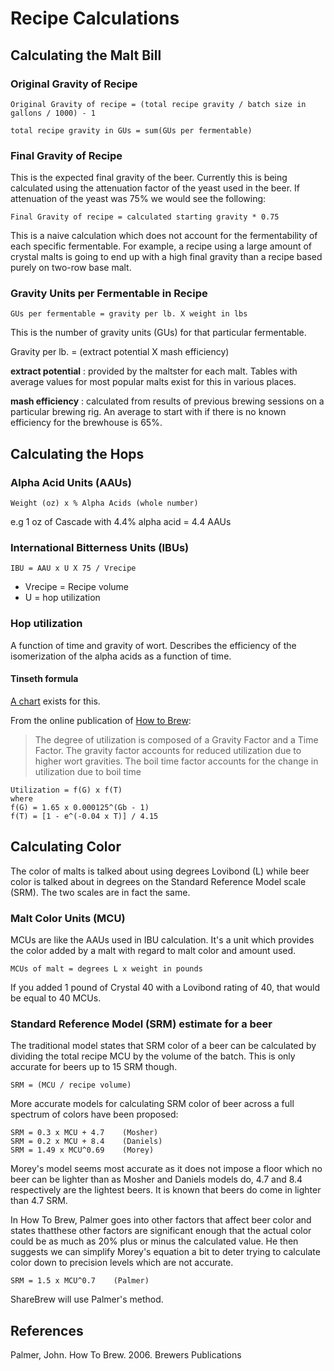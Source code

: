 Recipe Calculations
===================

Calculating the Malt Bill
-------------------------
### Original Gravity of Recipe

    Original Gravity of recipe = (total recipe gravity / batch size in gallons / 1000) - 1

    total recipe gravity in GUs = sum(GUs per fermentable)

### Final Gravity of Recipe
This is the expected final gravity of the beer. Currently this is being calculated using the attenuation factor of the yeast used in the beer. If attenuation of the yeast was 75% we would see the following:

    Final Gravity of recipe = calculated starting gravity * 0.75

This is a naive calculation which does not account for the fermentability of each specific fermentable. For example, a recipe using a large amount of crystal malts is going to end up with a high final gravity than a recipe based purely on two-row base malt.


### Gravity Units per Fermentable in Recipe
    GUs per fermentable = gravity per lb. X weight in lbs

This is the number of gravity units (GUs) for that particular fermentable.

Gravity per lb. = (extract potential X mash efficiency)

__extract potential__
:  provided by the maltster for each malt. Tables with average values for most popular malts exist for this in various places.

__mash efficiency__
:  calculated from results of previous brewing sessions on a particular brewing rig. An average to start with if there is no known efficiency for the brewhouse is 65%.

Calculating the Hops
--------------------
### Alpha Acid Units (AAUs)

    Weight (oz) x % Alpha Acids (whole number)
  e.g 1 oz of Cascade with 4.4% alpha acid = 4.4 AAUs

### International Bitterness Units (IBUs)

    IBU = AAU x U X 75 / Vrecipe

- Vrecipe = Recipe volume
- U = hop utilization

### Hop utilization

A function of time and gravity of wort. Describes the efficiency of the isomerization of the alpha acids as a function of time.

#### Tinseth formula
[A chart](http://www.howtobrew.com/section1/chapter5-5.html) exists for this.

From the online publication of [How to Brew](http://www.howtobrew.com/section1/chapter5-5.html):
> The degree of utilization is composed of a Gravity Factor and a Time Factor.
> The gravity factor accounts for reduced utilization due to higher wort
> gravities. The boil time factor accounts for the change in utilization due to
> boil time

    Utilization = f(G) x f(T)
    where
    f(G) = 1.65 x 0.000125^(Gb - 1)
    f(T) = [1 - e^(-0.04 x T)] / 4.15

Calculating Color
-----------------
The color of malts is talked about using degrees Lovibond (L) while beer color is talked about in degrees on the Standard Reference Model scale (SRM). The two scales are in fact the same.

### Malt Color Units (MCU)
MCUs are like the AAUs used in IBU calculation. It's a unit which provides the color added by a malt with regard to malt color and amount used.

    MCUs of malt = degrees L x weight in pounds

If you added 1 pound of Crystal 40 with a Lovibond rating of 40, that would be equal to 40 MCUs.

### Standard Reference Model (SRM) estimate for a beer
The traditional model states that SRM color of a beer can be calculated by dividing the total recipe MCU by the volume of the batch. This is only accurate for beers up to 15 SRM though.

    SRM = (MCU / recipe volume)

More accurate models for calculating SRM color of beer across a full spectrum of colors have been proposed:

    SRM = 0.3 x MCU + 4.7    (Mosher)
    SRM = 0.2 x MCU + 8.4    (Daniels)
    SRM = 1.49 x MCU^0.69    (Morey)

Morey's model seems most accurate as it does not impose a floor which no beer can be lighter than as Mosher and Daniels models do, 4.7 and 8.4 respectively are the lightest beers. It is known that beers do come in lighter than 4.7 SRM.

In How To Brew, Palmer goes into other factors that affect beer color and states thatthese other factors are significant enough that the actual color could be as much as 20% plus or minus the calculated value. He then suggests we can simplify Morey's equation a bit to deter trying to calculate color down to precision levels which are not accurate.

    SRM = 1.5 x MCU^0.7    (Palmer)

ShareBrew will use Palmer's method.

References
----------
Palmer, John. How To Brew. 2006. Brewers Publications

